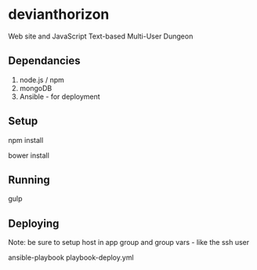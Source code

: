 # devianthorizon

Web site and JavaScript Text-based Multi-User Dungeon

## Dependancies

1. node.js / npm
2. mongoDB
3. Ansible - for deployment

## Setup

npm install

bower install

## Running

gulp

## Deploying

Note: be sure to setup host in app group and group vars - like the ssh user

ansible-playbook playbook-deploy.yml
